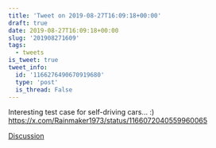 ```yaml
---
title: 'Tweet on 2019-08-27T16:09:18+00:00'
draft: true
date: 2019-08-27T16:09:18+00:00
slug: '201908271609'
tags:
  - tweets
is_tweet: true
tweet_info:
  id: '1166276490670919680'
  type: 'post'
  is_thread: False
---
```




Interesting test case for self-driving cars... :) <https://x.com/Rainmaker1973/status/1166072040559960065>

[Discussion](https://x.com/sytelus/status/1166276490670919680)
